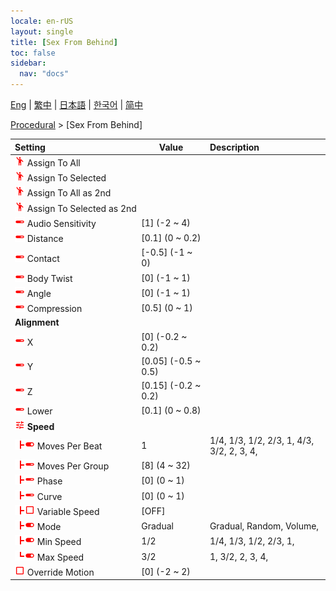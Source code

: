 ```yaml
---
locale: en-rUS
layout: single
title: [Sex From Behind]
toc: false
sidebar:
  nav: "docs"
---
```

[Eng](/dancexr/menu/2025.4/motion/sex_from_behind) | [繁中](/tw/dancexr/menu/2025.4/motion/sex_from_behind) | [日本語](/jp/dancexr/menu/2025.4/motion/sex_from_behind) | [한국어](/kr/dancexr/menu/2025.4/motion/sex_from_behind) | [简中](/zh/dancexr/menu/2025.4/motion/sex_from_behind)

[Procedural](../menu#Procedural) > [Sex From Behind]



| Setting | Value | Description |
| :--- | --- | :--- |
|<nobr><img src="/images/icon/ic_motion.png" alt="motion icon"/> Assign To All</nobr>|| 
|<nobr><img src="/images/icon/ic_motion.png" alt="motion icon"/> Assign To Selected</nobr>|| 
|<nobr><img src="/images/icon/ic_motion.png" alt="motion icon"/> Assign To All as 2nd</nobr>|| 
|<nobr><img src="/images/icon/ic_motion.png" alt="motion icon"/> Assign To Selected as 2nd</nobr>|| 
|<nobr><img src="/images/icon/ic_slider.png" alt="slider icon"/> Audio Sensitivity</nobr>| [1] (-2 ~ 4) | 
|<nobr><img src="/images/icon/ic_slider.png" alt="slider icon"/> Distance</nobr>| [0.1] (0 ~ 0.2) | 
|<nobr><img src="/images/icon/ic_slider.png" alt="slider icon"/> Contact</nobr>| [-0.5] (-1 ~ 0) | 
|<nobr><img src="/images/icon/ic_slider.png" alt="slider icon"/> Body Twist</nobr>| [0] (-1 ~ 1) | 
|<nobr><img src="/images/icon/ic_slider.png" alt="slider icon"/> Angle</nobr>| [0] (-1 ~ 1) | 
|<nobr><img src="/images/icon/ic_slider.png" alt="slider icon"/> Compression</nobr>| [0.5] (0 ~ 1) | 
|<nobr> <b>Alignment</b></nobr>|| 
|<nobr><img src="/images/icon/ic_slider.png" alt="slider icon"/> X</nobr>| [0] (-0.2 ~ 0.2) | 
|<nobr><img src="/images/icon/ic_slider.png" alt="slider icon"/> Y</nobr>| [0.05] (-0.5 ~ 0.5) | 
|<nobr><img src="/images/icon/ic_slider.png" alt="slider icon"/> Z</nobr>| [0.15] (-0.2 ~ 0.2) | 
|<nobr><img src="/images/icon/ic_slider.png" alt="slider icon"/> Lower</nobr>| [0.1] (0 ~ 0.8) | 
|<nobr><img src="/images/icon/ic_tune.png" alt="tune icon"/> <b>Speed</b></nobr>| | 
|<nobr><img src="/images/icon/ic_line_t.png"/><img src="/images/icon/ic_toggle_on.png" alt="toggle on icon"/> Moves Per Beat</nobr>| 1 | 1/4, 1/3, 1/2, 2/3, 1, 4/3, 3/2, 2, 3, 4, 
|<nobr><img src="/images/icon/ic_line_t.png"/><img src="/images/icon/ic_slider.png" alt="slider icon"/> Moves Per Group</nobr>| [8] (4 ~ 32) | 
|<nobr><img src="/images/icon/ic_line_t.png"/><img src="/images/icon/ic_slider.png" alt="slider icon"/> Phase</nobr>| [0] (0 ~ 1) | 
|<nobr><img src="/images/icon/ic_line_t.png"/><img src="/images/icon/ic_slider.png" alt="slider icon"/> Curve</nobr>| [0] (0 ~ 1) | 
|<nobr><img src="/images/icon/ic_line_t.png"/><img src="/images/icon/ic_check_off.png" alt="check off icon"/> Variable Speed</nobr>| [OFF] | 
|<nobr><img src="/images/icon/ic_line_t.png"/><img src="/images/icon/ic_toggle_on.png" alt="toggle on icon"/> Mode</nobr>| Gradual | Gradual, Random, Volume, 
|<nobr><img src="/images/icon/ic_line_t.png"/><img src="/images/icon/ic_toggle_on.png" alt="toggle on icon"/> Min Speed</nobr>| 1/2 | 1/4, 1/3, 1/2, 2/3, 1, 
|<nobr><img src="/images/icon/ic_line_l.png"/><img src="/images/icon/ic_toggle_on.png" alt="toggle on icon"/> Max Speed</nobr>| 3/2 | 1, 3/2, 2, 3, 4, 
|<nobr><img src="/images/icon/ic_check_off.png" alt="check off icon"/> Override Motion</nobr>| [0] (-2 ~ 2) | 
